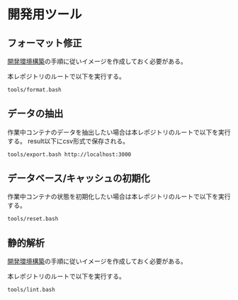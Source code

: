 # 開発用ツール


## フォーマット修正

[開発環境構築](./develop.md)の手順に従いイメージを作成しておく必要がある。

本レポジトリのルートで以下を実行する。

```bash
tools/format.bash
```

## データの抽出

作業中コンテナのデータを抽出したい場合は本レポジトリのルートで以下を実行する。
result以下にcsv形式で保存される。

```bash
tools/export.bash http://localhost:3000
```

## データベース/キャッシュの初期化

作業中コンテナの状態を初期化したい場合は本レポジトリのルートで以下を実行する。

```bash
tools/reset.bash
```

## 静的解析

[開発環境構築](./develop.md)の手順に従いイメージを作成しておく必要がある。

本レポジトリのルートで以下を実行する。

```bash
tools/lint.bash
```
